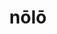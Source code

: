 ---
title: nōlō
meaning: to not want
ch: [five, seventeen, f2, f, seventeen7]
pos: verb
inf: nolle
thirdpp: noluī
conjugation: irregular
six: y
---